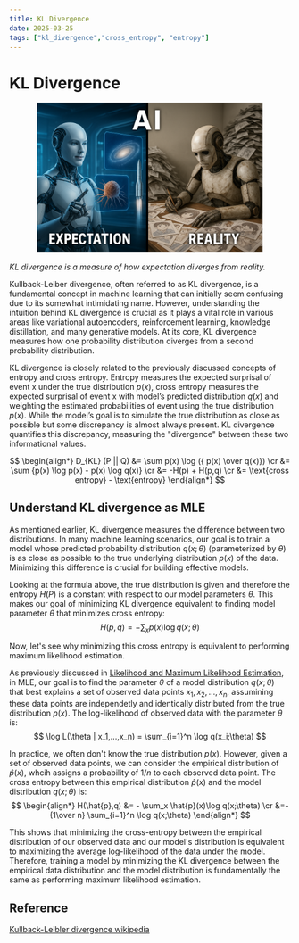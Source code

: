 ```yaml
---
title: KL Divergence
date: 2025-03-25
tags: ["kl_divergence","cross_entropy", "entropy"]
---
```

# KL Divergence
<div style="text-align: center;">
    <img src="./kld.png" alt="AGI expectation vs reality" style="max-width:80%; height:auto;">
</div>

*KL divergence is a measure of how expectation diverges from reality.*

Kullback-Leiber divergence, often referred to as KL divergence, is a fundamental concept in machine learning that can initially seem confusing due to its somewhat intimidating name. However, understanding the intuition behind KL divergence is crucial as it plays a vital role in various areas like variational autoencoders, reinforcement learning, knowledge distillation, and many generative models. At its core, KL divergence measures how one probability distribution diverges from a second probability distribution.

KL divergence is closely related to the previously discussed concepts of entropy and cross entropy. Entropy measures the expected surprisal of event x under the true distribution $p(x)$, cross entropy measures the expected surprisal of event x with model’s predicted distribution $q(x)$ and weighting the estimated probabilities of event using the true distribution $p(x)$. While the model’s goal is to simulate the true distribution as close as possible but some discrepancy is almost always present. KL divergence quantifies this discrepancy,  measuring the "divergence" between these two informational values.


$$
\begin{align*}
D_{KL} (P || Q) &= \sum p(x) \log ({ p(x) \over q(x)}) \cr
&= \sum {p(x) \log p(x) - p(x) \log q(x)} \cr
&= -H(p) + H(p,q) \cr
&= \text{cross entropy} - \text{entropy}
\end{align*}
$$

## Understand KL divergence as MLE
As mentioned earlier, KL divergence measures the difference between two distributions. In many machine learning scenarios, our goal is to train a model whose predicted probability distribution $q(x;\theta)$ (parameterized by $\theta$) is as close as possible to the true underlying distribution $p(x)$ of the data. Minimizing this difference is crucial for building effective models.

Looking at the formula above, the true distribution is given and therefore the entropy $H(P)$ is a constant with respect to our model parameters $\theta$. This makes our goal of minimizing KL divergence equivalent to finding model parameter $\theta$ that minimizes cross entropy:
$$
H(p,q) = - \sum_x p(x)\log q(x;\theta)
$$

Now, let's see why minimizing this cross entropy is equivalent to performing maximum likelihood estimation.

As previously discussed in <a href="../likelihood-mle/likelihood-mle.md">Likelihood and Maximum Likelihood Estimation</a>, in MLE, our goal is to find the parameter $\theta$ of a model distribution $q(x;\theta)$ that best explains a set of observed data points $x_1, x_2,...,x_n$, assumining these data points are independetly and identically distributed from the true distribution $p(x)$. The log-likelihood of observed data with the parameter $\theta$ is:
$$
\log L(\theta | x_1,...,x_n) = \sum_{i=1}^n \log q(x_i;\theta)
$$

In practice, we often don't know the true distribution $p(x)$. However, given a set of observed data points, we can consider the empirical distribution of $\hat{p}(x)$, whcih assigns a probability of $1/n$ to each observed data point. The cross entropy between this empirical distribution $\hat{p}(x)$ and the model distribution $q(x;\theta)$ is:
$$
\begin{align*}
H(\hat{p},q) &= - \sum_x \hat{p}(x)\log q(x;\theta) \cr
&=-{1\over n} \sum_{i=1}^n \log q(x;\theta)
\end{align*}
$$

This shows that minimizing the cross-entropy between the empirical distribution of our observed data and our model's distribution is equivalent to maximizing the average log-likelihood of the data under the model. Therefore, training a model by minimizing the KL divergence between the empirical data distribution and the model distribution is fundamentally the same as performing maximum likelihood estimation.

## Reference
<a href="https://en.wikipedia.org/wiki/Kullback–Leibler_divergence">Kullback-Leibler divergence wikipedia
</a>
